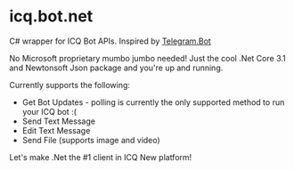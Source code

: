 # icq.bot.net

C# wrapper for ICQ Bot APIs. Inspired by [Telegram.Bot](https://github.com/TelegramBots/Telegram.Bot)

No Microsoft proprietary mumbo jumbo needed! Just the cool .Net Core 3.1 and Newtonsoft Json package and you're up and running.

Currently supports the following:
* Get Bot Updates - polling is currently the only supported method to run your ICQ bot :(
* Send Text Message
* Edit Text Message
* Send File (supports image and video)

Let's make .Net the #1 client in ICQ New platform!
